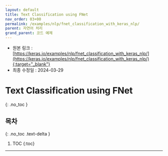 ```yaml
---
layout: default
title: Text Classification using FNet
nav_order: 03+00
permalink: /examples/nlp/fnet_classification_with_keras_nlp/
parent: 자연어 처리
grand_parent: 코드 예제
---
```


* 원본 링크 : [https://keras.io/examples/nlp/fnet_classification_with_keras_nlp/](https://keras.io/examples/nlp/fnet_classification_with_keras_nlp/){:target="_blank"}
* 최종 수정일 : 2024-03-29

# Text Classification using FNet
{: .no_toc }

## 목차
{: .no_toc .text-delta }

1. TOC
{:toc}

---
